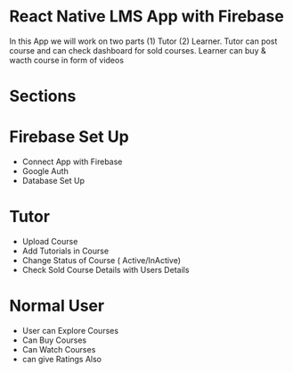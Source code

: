 # React Native LMS App with Firebase 

In this App we will work on two parts (1) Tutor (2) Learner.
Tutor can post course and can check dashboard for sold courses.
Learner can buy & wacth course in form of videos

# Sections

 # Firebase Set Up 
 
  - Connect App with Firebase
  - Google Auth
  - Database Set Up

  # Tutor
  
   - Upload Course
   - Add Tutorials in Course
   - Change Status of Course ( Active/InActive)
   - Check Sold Course Details with Users Details
     
   # Normal User
   
   - User can Explore Courses
   - Can Buy Courses
   - Can Watch Courses
   - can give Ratings Also
   
